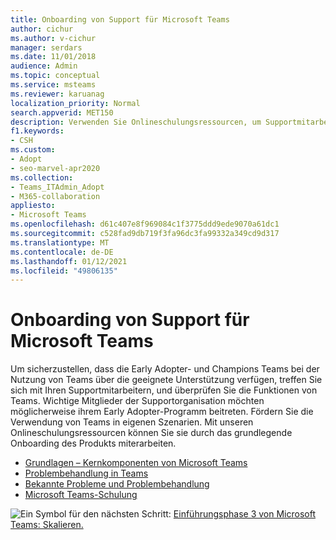 ```yaml
---
title: Onboarding von Support für Microsoft Teams
author: cichur
ms.author: v-cichur
manager: serdars
ms.date: 11/01/2018
audience: Admin
ms.topic: conceptual
ms.service: msteams
ms.reviewer: karuanag
localization_priority: Normal
search.appverid: MET150
description: Verwenden Sie Onlineschulungsressourcen, um Supportmitarbeiter für die Experimentphase Ihrer Einführung in Teams mit ins Boot zu holen.
f1.keywords:
- CSH
ms.custom:
- Adopt
- seo-marvel-apr2020
ms.collection:
- Teams_ITAdmin_Adopt
- M365-collaboration
appliesto:
- Microsoft Teams
ms.openlocfilehash: d61c407e8f969084c1f3775ddd9ede9070a61dc1
ms.sourcegitcommit: c528fad9db719f3fa96dc3fa99332a349cd9d317
ms.translationtype: MT
ms.contentlocale: de-DE
ms.lasthandoff: 01/12/2021
ms.locfileid: "49806135"
---
```

# <a name="onboard-support-for-microsoft-teams"></a>Onboarding von Support für Microsoft Teams

Um sicherzustellen, dass die Early Adopter- und Champions Teams bei der Nutzung von Teams über die geeignete Unterstützung verfügen, treffen Sie sich mit Ihren Supportmitarbeitern, und überprüfen Sie die Funktionen von Teams. Wichtige Mitglieder der Supportorganisation möchten möglicherweise ihrem Early Adopter-Programm beitreten. Fördern Sie die Verwendung von Teams in eigenen Szenarien. Mit unseren Onlineschulungsressourcen können Sie sie durch das grundlegende Onboarding des Produkts miterarbeiten.  

- [Grundlagen – Kernkomponenten von Microsoft Teams](https://youtu.be/V6B4KraD-FM)
- [Problembehandlung in Teams](https://youtu.be/0KNh9KNpXcA)
- [Bekannte Probleme und Problembehandlung](https://aka.ms/TeamsKnownIssues)
- [Microsoft Teams-Schulung](https://docs.microsoft.com/microsoftteams/training-microsoft-teams-landing-page)

![Ein Symbol für den nächsten ](media/teams-adoption-next-icon.png) Schritt: [Einführungsphase 3 von Microsoft Teams: Skalieren.](teams-adoption-phase3-enable.md)
